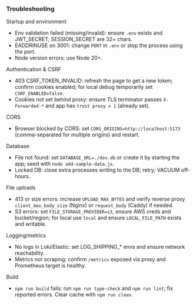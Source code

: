 ### Troubleshooting

Startup and environment
- Env validation failed (missing/invalid): ensure `.env` exists and JWT_SECRET, SESSION_SECRET are 32+ chars.
- EADDRINUSE on 3001: change `PORT` in `.env` or stop the process using the port.
- Node version errors: use Node 20+.

Authentication & CSRF
- 403 CSRF_TOKEN_INVALID: refresh the page to get a new token; confirm cookies enabled; for local debug temporarily set `CSRF_ENABLED=false`.
- Cookies not set behind proxy: ensure TLS terminator passes `X-Forwarded-*` and app has `trust proxy = 1` (already set).

CORS
- Browser blocked by CORS: set `CORS_ORIGINS=http://localhost:5173` (comma-separated for multiple origins) and restart.

Database
- File not found: set `DATABASE_URL=./dev.db` or create it by starting the app; seed with `node add-sample-data.js`.
- Locked DB: close extra processes writing to the DB; retry; VACUUM off-hours.

File uploads
- 413 or size errors: increase `UPLOAD_MAX_BYTES` and verify reverse proxy `client_max_body_size` (Nginx) or `request_body` (Caddy) if needed.
- S3 errors: set `FILE_STORAGE_PROVIDER=s3`, ensure AWS creds and bucket/region; for local use `local` and ensure `LOCAL_FILE_PATH` exists and writable.

Logging/metrics
- No logs in Loki/Elastic: set LOG_SHIPPING_* envs and ensure network reachability.
- Metrics not scraping: confirm `/metrics` exposed via proxy and Prometheus target is healthy.

Build
- `npm run build` fails: run `npm run type-check` and `npm run lint`; fix reported errors. Clear cache with `npm run clean`.



